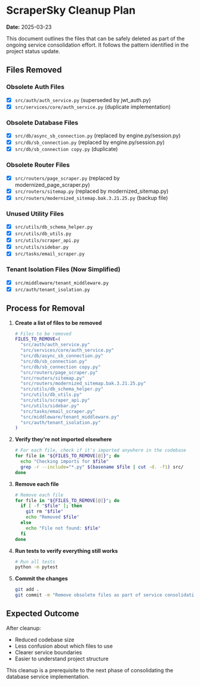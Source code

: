 # ScraperSky Cleanup Plan

**Date:** 2025-03-23

This document outlines the files that can be safely deleted as part of the ongoing service consolidation effort. It follows the pattern identified in the project status update.

## Files Removed

### Obsolete Auth Files
- [x] `src/auth/auth_service.py` (superseded by jwt_auth.py)
- [x] `src/services/core/auth_service.py` (duplicate implementation)

### Obsolete Database Files
- [x] `src/db/async_sb_connection.py` (replaced by engine.py/session.py)
- [x] `src/db/sb_connection.py` (replaced by engine.py/session.py)
- [x] `src/db/sb_connection copy.py` (duplicate)

### Obsolete Router Files
- [x] `src/routers/page_scraper.py` (replaced by modernized_page_scraper.py)
- [x] `src/routers/sitemap.py` (replaced by modernized_sitemap.py)
- [x] `src/routers/modernized_sitemap.bak.3.21.25.py` (backup file)

### Unused Utility Files
- [x] `src/utils/db_schema_helper.py`
- [x] `src/utils/db_utils.py`
- [x] `src/utils/scraper_api.py`
- [x] `src/utils/sidebar.py`
- [x] `src/tasks/email_scraper.py`

### Tenant Isolation Files (Now Simplified)
- [x] `src/middleware/tenant_middleware.py`
- [x] `src/auth/tenant_isolation.py`

## Process for Removal

1. **Create a list of files to be removed**
   ```bash
   # Files to be removed
   FILES_TO_REMOVE=(
     "src/auth/auth_service.py"
     "src/services/core/auth_service.py"
     "src/db/async_sb_connection.py"
     "src/db/sb_connection.py"
     "src/db/sb_connection copy.py"
     "src/routers/page_scraper.py"
     "src/routers/sitemap.py"
     "src/routers/modernized_sitemap.bak.3.21.25.py"
     "src/utils/db_schema_helper.py"
     "src/utils/db_utils.py"
     "src/utils/scraper_api.py"
     "src/utils/sidebar.py"
     "src/tasks/email_scraper.py"
     "src/middleware/tenant_middleware.py"
     "src/auth/tenant_isolation.py"
   )
   ```

2. **Verify they're not imported elsewhere**
   ```bash
   # For each file, check if it's imported anywhere in the codebase
   for file in "${FILES_TO_REMOVE[@]}"; do
     echo "Checking imports for $file"
     grep -r --include="*.py" $(basename $file | cut -d. -f1) src/
   done
   ```

3. **Remove each file**
   ```bash
   # Remove each file
   for file in "${FILES_TO_REMOVE[@]}"; do
     if [ -f "$file" ]; then
       git rm "$file"
       echo "Removed $file"
     else
       echo "File not found: $file"
     fi
   done
   ```

4. **Run tests to verify everything still works**
   ```bash
   # Run all tests
   python -m pytest
   ```

5. **Commit the changes**
   ```bash
   git add .
   git commit -m "Remove obsolete files as part of service consolidation"
   ```

## Expected Outcome

After cleanup:
- Reduced codebase size
- Less confusion about which files to use
- Clearer service boundaries
- Easier to understand project structure

This cleanup is a prerequisite to the next phase of consolidating the database service implementation.